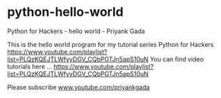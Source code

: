 # python-hello-world
Python for Hackers - hello world - Priyank Gada

This is the hello world program for my tutorial series
Python for Hackers
https://www.youtube.com/playlist?list=PLQzKQEJTLWfyyDGV_CQbPGTJn5apS10uN
You can find video tutorials here ...
https://www.youtube.com/playlist?list=PLQzKQEJTLWfyyDGV_CQbPGTJn5apS10uN

Please subscribe
www.youtube.com/priyankgada
